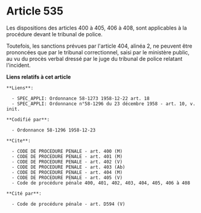 # Article 535

Les dispositions des articles 400 à 405, 406 à 408, sont applicables à la procédure devant le tribunal de police.

Toutefois, les sanctions prévues par l'article 404, alinéa 2, ne peuvent être prononcées que par le tribunal correctionnel,
saisi par le ministère public, au vu du procès verbal dressé par le juge du tribunal de police relatant l'incident.

**Liens relatifs à cet article**

	**Liens**:

	  - SPEC_APPLI: Ordonnance 58-1273 1958-12-22 art. 18
	  - SPEC_APPLI: Ordonnance n°58-1296 du 23 décembre 1958 - art. 10, v. init.

	**Codifié par**:

	  - Ordonnance 58-1296 1958-12-23

	**Cite**:

	  - CODE DE PROCEDURE PENALE - art. 400 (M)
	  - CODE DE PROCEDURE PENALE - art. 401 (M)
	  - CODE DE PROCEDURE PENALE - art. 402 (V)
	  - CODE DE PROCEDURE PENALE - art. 403 (Ab)
	  - CODE DE PROCEDURE PENALE - art. 404 (M)
	  - CODE DE PROCEDURE PENALE - art. 405 (V)
	  - Code de procédure pénale 400, 401, 402, 403, 404, 405, 406 à 408

	**Cité par**:

	  - Code de procédure pénale - art. D594 (V)
